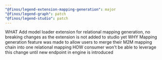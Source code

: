 ```yaml
---
"@finos/legend-extension-mapping-generation": major
"@finos/legend-graph": patch
"@finos/legend-studio": patch
---
```


WHAT Add model loader extension for relational mapping generation, no breaking changes as the 
extension is not added to studio yet
WHY Mapping generation feature was made to allow users to merge their M2M mapping chain into 
one relational mapping
HOW consumer won't be able to leverage this change until new endpoint in engine is introduced 


